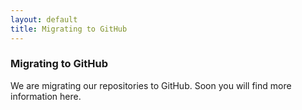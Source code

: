 ```yaml
---
layout: default
title: Migrating to GitHub
---
```


### Migrating to GitHub

We are migrating our repositories to GitHub. Soon you will find more information here.